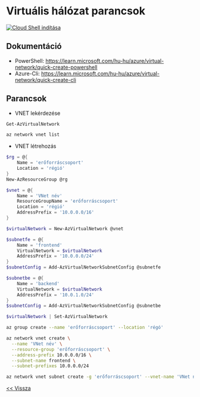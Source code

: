 # Virtuális hálózat parancsok

[![Cloud Shell indítása](https://learn.microsoft.com/azure/cloud-shell/media/embed-cloud-shell/launch-cloud-shell-1.png)](https://shell.azure.com)
## Dokumentáció

- PowerShell: https://learn.microsoft.com/hu-hu/azure/virtual-network/quick-create-powershell
- Azure-Cli: https://learn.microsoft.com/hu-hu/azure/virtual-network/quick-create-cli

## Parancsok

- VNET lekérdezése

```powershell
Get-AzVirtualNetwork
```

```bash
az network vnet list
```

- VNET létrehozás

```powershell
$rg = @{
    Name = 'erőforráscsoport'
    Location = 'régió'
}
New-AzResourceGroup @rg

$vnet = @{
    Name = 'VNet név'
    ResourceGroupName = 'erőforráscsoport'
    Location = 'régió'
    AddressPrefix = '10.0.0.0/16'
}

$virtualNetwork = New-AzVirtualNetwork @vnet

$subnetfe = @{
    Name = 'frontend'
    VirtualNetwork = $virtualNetwork
    AddressPrefix = '10.0.0.0/24'
}
$subnetConfig = Add-AzVirtualNetworkSubnetConfig @subnetfe

$subnetbe = @{
    Name = 'backend'
    VirtualNetwork = $virtualNetwork
    AddressPrefix = '10.0.1.0/24'
}
$subnetConfig = Add-AzVirtualNetworkSubnetConfig @subnetbe

$virtualNetwork | Set-AzVirtualNetwork
```

```bash
az group create --name 'erőforráscsoport' --location 'régó'

az network vnet create \
  --name 'VNet név' \
  --resource-group 'erőforráscsoport' \
  --address-prefix 10.0.0.0/16 \
  --subnet-name frontend \
  --subnet-prefixes 10.0.0.0/24

az network vnet subnet create -g 'erőforráscsoport' --vnet-name 'VNet név' -n backend --address-prefixes 10.0.1.0/24
```

[<< Vissza](README.md)
